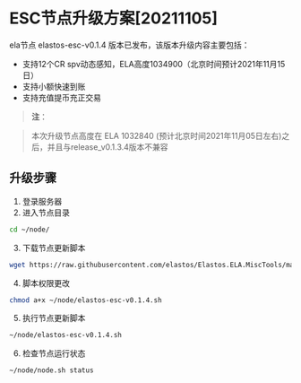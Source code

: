 # ESC节点升级方案[20211105]

ela节点 elastos-esc-v0.1.4 版本已发布，该版本升级内容主要包括：
- 支持12个CR spv动态感知，ELA高度1034900（北京时间预计2021年11月15日）
- 支持小额快速到账
- 支持充值提币充正交易

> **注**：

> 本次升级节点高度在 ELA 1032840 (预计北京时间2021年11月05日左右)之后，并且与release_v0.1.3.4版本不兼容

## 升级步骤

1. 登录服务器
2. 进入节点目录

```bash
cd ~/node/
```

3. 下载节点更新脚本

```bash
wget https://raw.githubusercontent.com/elastos/Elastos.ELA.MiscTools/master/upgrade/esc/elastos-esc-v0.1.4.sh
```
4. 脚本权限更改

```bash
chmod a+x ~/node/elastos-esc-v0.1.4.sh
```

5. 执行节点更新脚本

```bash
~/node/elastos-esc-v0.1.4.sh
```

6. 检查节点运行状态

```bash
~/node/node.sh status
```